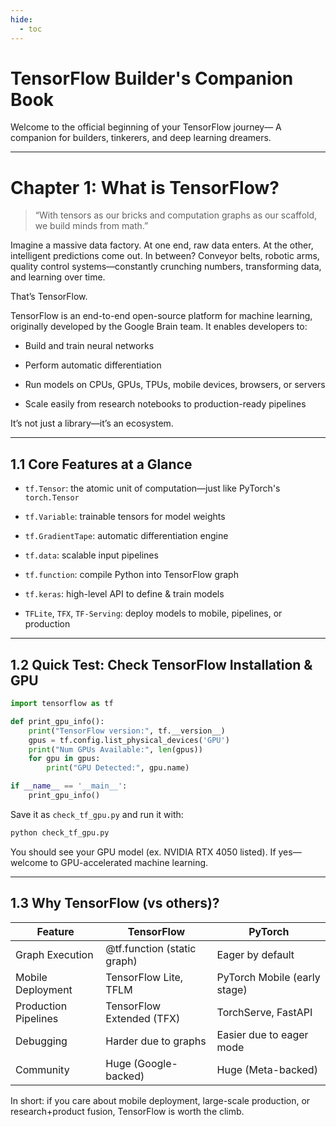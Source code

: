 ```yaml
---
hide:
  - toc
---
```


# TensorFlow Builder's Companion Book

Welcome to the official beginning of your TensorFlow journey—
A companion for builders, tinkerers, and deep learning dreamers.

---

# Chapter 1: What is TensorFlow?
> “With tensors as our bricks and computation graphs as our scaffold, we build minds from math.”

Imagine a massive data factory. At one end, raw data enters. At the other, intelligent predictions come out. In between? Conveyor belts, robotic arms, quality control systems—constantly crunching numbers, transforming data, and learning over time.

That’s TensorFlow.

TensorFlow is an end-to-end open-source platform for machine learning, originally developed by the Google Brain team. It enables developers to:  

- Build and train neural networks

- Perform automatic differentiation

- Run models on CPUs, GPUs, TPUs, mobile devices, browsers, or servers

- Scale easily from research notebooks to production-ready pipelines

It’s not just a library—it’s an ecosystem.

---

## 1.1 Core Features at a Glance  

- `tf.Tensor`: the atomic unit of computation—just like PyTorch's `torch.Tensor`

- `tf.Variable`: trainable tensors for model weights

- `tf.GradientTape`: automatic differentiation engine

- `tf.data`: scalable input pipelines

- `tf.function`: compile Python into TensorFlow graph

- `tf.keras`: high-level API to define & train models

- `TFLite`, `TFX`, `TF-Serving`: deploy models to mobile, pipelines, or production

---

## 1.2 Quick Test: Check TensorFlow Installation & GPU

```python
import tensorflow as tf

def print_gpu_info():
    print("TensorFlow version:", tf.__version__)
    gpus = tf.config.list_physical_devices('GPU')
    print("Num GPUs Available:", len(gpus))
    for gpu in gpus:
        print("GPU Detected:", gpu.name)

if __name__ == '__main__':
    print_gpu_info()
```
Save it as `check_tf_gpu.py` and run it with:

```python
python check_tf_gpu.py
```
You should see your GPU model (ex. NVIDIA RTX 4050 listed). If yes—welcome to GPU-accelerated machine learning. 

---

## 1.3 Why TensorFlow (vs others)?

|Feature	                |TensorFlow	                    |PyTorch                        |
|---------------------------|-------------------------------|-------------------------------|
|Graph Execution	        |@tf.function (static graph)	|Eager by default               |
|Mobile Deployment	        |TensorFlow Lite, TFLM	        |PyTorch Mobile (early stage)   |
|Production Pipelines	    |TensorFlow Extended (TFX)	    |TorchServe, FastAPI            |
|Debugging	                |Harder due to graphs	        |Easier due to eager mode       |
|Community	                |Huge (Google-backed)	        |Huge (Meta-backed)             |

In short: if you care about mobile deployment, large-scale production, or research+product fusion, TensorFlow is worth the climb.
